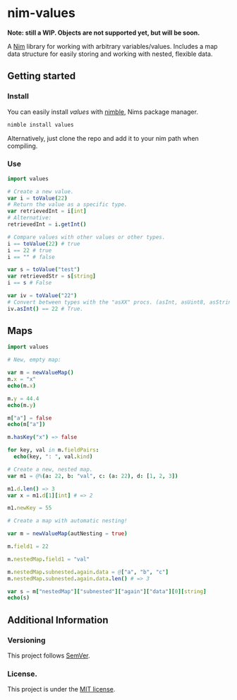 # nim-values

**Note: still a WIP. Objects are not supported yet, but will be soon.**

A [Nim](http://nim-lang.org) library for working with arbitrary variables/values.
Includes a map data structure for easily storing and working with nested, flexible data. 

## Getting started

### Install

You can easily install *values* with [nimble](https://github.com/nim-lang/nimble), Nims package manager.

```bash
nimble install values
```

Alternatively, just clone the repo and add it to your nim path when compiling.

### Use

```nim
import values

# Create a new value.
var i = toValue(22)
# Return the value as a specific type.
var retrievedInt = i[int]
# Alternative:
retrievedInt = i.getInt()

# Compare values with other values or other types.
i == toValue(22) # true
i == 22 # true
i == "" # false

var s = toValue("test")
var retrievedStr = s[string]
i == s # False

var iv = toValue("22")
# Convert between types with the "asXX" procs. (asInt, asUint8, asString, ...)
iv.asInt() == 22 # True.
```

## Maps

```nim
import values

# New, empty map:

var m = newValueMap()
m.x = "x"
echo(m.x)

m.y = 44.4
echo(m.y)

m["a"] = false
echo(m["a"])

m.hasKey("x") => false

for key, val in m.fieldPairs:
  echo(key, ": ", val.kind)

# Create a new, nested map.
var m1 = @%(a: 22, b: "val", c: (a: 22), d: [1, 2, 3])

m1.d.len() => 3
var x = m1.d[1][int] # => 2

m1.newKey = 55

# Create a map with automatic nesting!

var m = newValueMap(autNesting = true)

m.field1 = 22

m.nestedMap.field1 = "val"

m.nestedMap.subnested.again.data = @["a", "b", "c"]
m.nestedMap.subnested.again.data.len() # => 3

var s = m["nestedMap"]["subnested"]["again"]["data"][0][string]
echo(s)
```

## Additional Information

### Versioning

This project follows [SemVer](semver.org).

### License.

This project is under the [MIT license](https://opensource.org/licenses/MIT).
